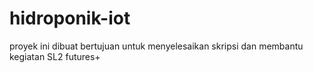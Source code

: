 # hidroponik-iot
proyek ini dibuat bertujuan untuk menyelesaikan skripsi dan membantu kegiatan SL2 futures+
